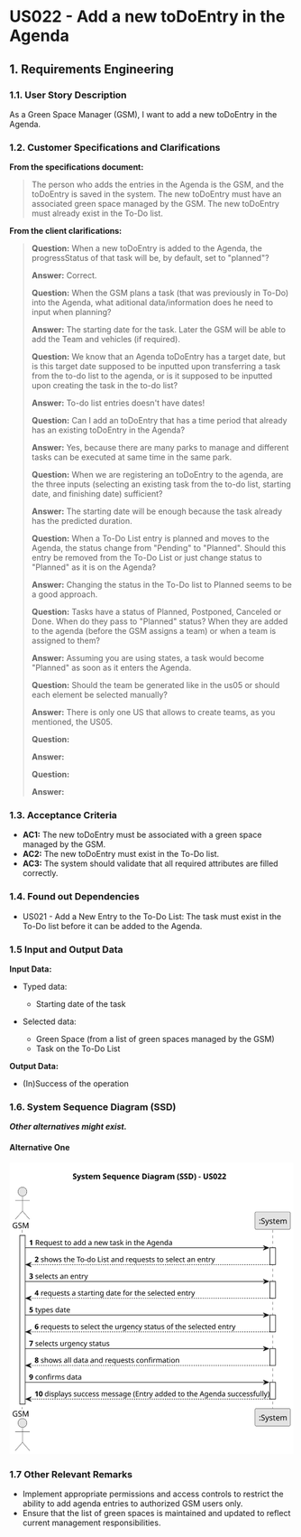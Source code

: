 # US022 - Add a new toDoEntry in the Agenda


## 1. Requirements Engineering

### 1.1. User Story Description

As a Green Space Manager (GSM), I want to add a new toDoEntry in the Agenda.

### 1.2. Customer Specifications and Clarifications 

**From the specifications document:**

> The person who adds the entries in the Agenda is the GSM, and the toDoEntry is saved in the system. 
> The new toDoEntry must have an associated green space managed by the GSM.
> The new toDoEntry must already exist in the To-Do list.
 
**From the client clarifications:**

> **Question:**  When a new toDoEntry is added to the Agenda, the progressStatus of that task will be, by default, set to "planned"?
> 
> **Answer:** Correct.
> 
> **Question:** When the GSM plans a task (that was previously in To-Do) into the Agenda, what aditional data/information does he need to input when planning?
>
> **Answer:** The starting date for the task. Later the GSM will be able to add the Team and vehicles (if required).
> 
> **Question:** We know that an Agenda toDoEntry has a target date, but is this target date supposed to be inputted upon transferring a task from the to-do list to the agenda, or is it supposed to be inputted upon creating the task in the to-do list?
>
> **Answer:** To-do list entries doesn't have dates!
> 
> **Question:** Can I add an toDoEntry that has a time period that already has an existing toDoEntry in the Agenda?
>
> **Answer:** Yes, because there are many parks to manage and different tasks can be executed at same time in the same park.
> 
> **Question:** When we are registering an toDoEntry to the agenda, are the three inputs (selecting an existing task from the to-do list, starting date, and finishing date) sufficient?
>
> **Answer:** The starting date will be enough because the task already has the predicted duration.
> 
> **Question:** When a To-Do List entry is planned and moves to the Agenda, the status change from "Pending" to "Planned". Should this entry be removed from the To-Do List or just change status to "Planned" as it is on the Agenda?
>
> **Answer:** Changing the status in the To-Do list to Planned seems to be a good approach.
> 
> **Question:** Tasks have a status of Planned, Postponed, Canceled or Done. When do they pass to "Planned" status? When they are added to the agenda (before the GSM assigns a team) or when a team is assigned to them?
> 
> **Answer:** Assuming you are using states, a task would become "Planned" as soon as it enters the Agenda.
> 
> **Question:** Should the team be generated like in the us05 or should each element be selected manually?
>
> **Answer:** There is only one US that allows to create teams, as you mentioned, the US05.
> 
> **Question:**
>
> **Answer:**
> 
> **Question:**
>
> **Answer:**



### 1.3. Acceptance Criteria

* **AC1:** The new toDoEntry must be associated with a green space managed by the GSM.
* **AC2:** The new toDoEntry must exist in the To-Do list.
* **AC3:** The system should validate that all required attributes are filled correctly.

### 1.4. Found out Dependencies

* US021 - Add a New Entry to the To-Do List: The task must exist in the To-Do list before it can be added to the Agenda.

### 1.5 Input and Output Data

**Input Data:**

* Typed data:
    * Starting date of the task
	
* Selected data:
    * Green Space (from a list of green spaces managed by the GSM)
    * Task on the To-Do List

**Output Data:**

* (In)Success of the operation

### 1.6. System Sequence Diagram (SSD)

**_Other alternatives might exist._**

#### Alternative One

![System Sequence Diagram - Alternative One](svg/us022-system-sequence-diagram-alternative-one.svg)

### 1.7 Other Relevant Remarks

* Implement appropriate permissions and access controls to restrict the ability to add agenda entries to authorized GSM users only.
* Ensure that the list of green spaces is maintained and updated to reflect current management responsibilities.